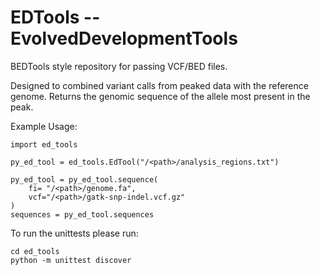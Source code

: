 # EDTools -- EvolvedDevelopmentTools

BEDTools style repository for passing VCF/BED files.

Designed to combined variant calls from peaked data with the reference genome. Returns the genomic sequence of the allele most present in the peak.

Example Usage:

```
import ed_tools

py_ed_tool = ed_tools.EdTool("/<path>/analysis_regions.txt")

py_ed_tool = py_ed_tool.sequence(
    fi= "/<path>/genome.fa",
    vcf="/<path>/gatk-snp-indel.vcf.gz"
)
sequences = py_ed_tool.sequences
```

To run the unittests please run:

```
cd ed_tools
python -m unittest discover
```
